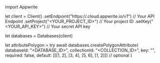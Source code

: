 import Appwrite

let client = Client()
    .setEndpoint("https://<REGION>.cloud.appwrite.io/v1") // Your API Endpoint
    .setProject("<YOUR_PROJECT_ID>") // Your project ID
    .setKey("<YOUR_API_KEY>") // Your secret API key

let databases = Databases(client)

let attributePolygon = try await databases.createPolygonAttribute(
    databaseId: "<DATABASE_ID>",
    collectionId: "<COLLECTION_ID>",
    key: "",
    required: false,
    default: [[[1, 2], [3, 4], [5, 6], [1, 2]]] // optional
)

